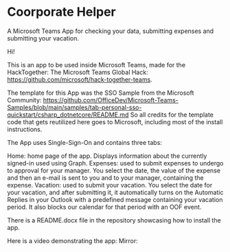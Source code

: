 # Coorporate Helper
A Microsoft Teams App for checking your data, submitting expenses and submitting your vacation.

Hi!

This is an app to be used inside Microsoft Teams, made for the HackTogether: The Microsoft Teams Global Hack: https://github.com/microsoft/hack-together-teams.

The template for this App was the SSO Sample from the Microsoft Community: https://github.com/OfficeDev/Microsoft-Teams-Samples/blob/main/samples/tab-personal-sso-quickstart/csharp_dotnetcore/README.md
So all credits for the template code that gets reutilized here goes to Microsoft, including most of the install instructions.

The App uses Single-Sign-On and contains three tabs:

Home: home page of the app. Displays information about the currently signed-in used using Graph.
Expenses: used to submit expenses to undergo to approval for your manager. You select the date, the value of the expense and then an e-mail is sent to you and to your manager, containing the expense.
Vacation: used to submit your vacation. You select the date for your vacation, and after submitting it, it automatically turns on the Automatic Replies in your Outlook with a predefined message containing
your vacation period. It also blocks our calendar for that period with an OOF event.

There is a README.docx file in the repository showcasing how to install the app.

Here is a video demonstrating the app: 
Mirror: 
